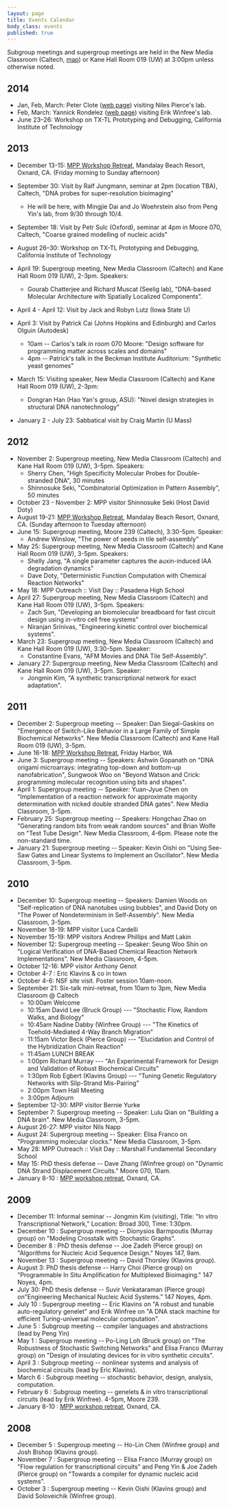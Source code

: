 ```yaml
---
layout: page
title: Events Calendar
body_class: events
published: true
---
```


Subgroup meetings and supergroup meetings are held in the New Media Classroom (Caltech, [map][2]) or Kane Hall Room 019 (UW) at 3:00pm unless otherwise noted.

##  2014

  * Jan, Feb, March: Peter Clote ([web page][3]) visiting Niles Pierce's lab.
  * Feb, March: Yannick Rondelez ([web page][4]) visiting Erik Winfree's lab.
  * June 23–26: Workshop on TX-TL Prototyping and Debugging, California Institute of Technology

##  2013

  * December 13-15: [MPP Workshop Retreat][5], Mandalay Beach Resort, Oxnard, CA. (Friday morning to Sunday afternoon)
  * September 30: Visit by Ralf Jungmann, seminar at 2pm (location TBA), Caltech, "DNA probes for super-resolution bioimaging"
    * He will be here, with Mingjie Dai and Jo Woehrstein also from Peng Yin's lab, from 9/30 through 10/4.
  * September 18: Visit by Petr Sulc (Oxford), seminar at 4pm in Moore 070, Caltech, "Coarse grained modelling of nucleic acids"

  * August 26–30: Workshop on TX-TL Prototyping and Debugging, California Institute of Technology
  * April 19: Supergroup meeting, New Media Classroom (Caltech) and Kane Hall Room 019 (UW), 2-3pm. Speakers:
    * Gourab Chatterjee and Richard Muscat (Seelig lab), "DNA-based Molecular Architecture with Spatially Localized Components".
  * April 4 - April 12: Visit by Jack and Robyn Lutz (Iowa State U)
  * April 3: Visit by Patrick Cai (Johns Hopkins and Edinburgh) and Carlos Olguin (Autodesk)
    * 10am -- Carlos's talk in room 070 Moore: "Design software for programming matter across scales and domains"
    * 4pm -- Patrick's talk in the Beckman Institute Auditorium: "Synthetic yeast genomes"
  * March 15: Visiting speaker, New Media Classroom (Caltech) and Kane Hall Room 019 (UW), 2-3pm:
    * Dongran Han (Hao Yan's group, ASU): "Novel design strategies in structural DNA nanotechnology"
  * January 2 - July 23: Sabbatical visit by Craig Martin (U Mass)

##  2012

  * November 2: Supergroup meeting, New Media Classroom (Caltech) and Kane Hall Room 019 (UW), 3-5pm. Speakers:
    * Sherry Chen, "High Specificity Molecular Probes for Double-stranded DNA", 30 minutes
    * Shinnosuke Seki, "Combinatorial Optimization in Pattern Assembly", 50 minutes
  * October 23 - November 2: MPP visitor Shinnosuke Seki (Host David Doty)
  * August 19-21: [MPP Workshop Retreat][6], Mandalay Beach Resort, Oxnard, CA. (Sunday afternoon to Tuesday afternoon)
  * June 15: Supergroup meeting, Moore 239 (Caltech), 3:30-5pm. Speaker:
    * Andrew Winslow, "The power of seeds in tile self-assembly"
  * May 25: Supergroup meeting, New Media Classroom (Caltech) and Kane Hall Room 019 (UW), 3-5pm. Speakers:
    * Shelly Jang, "A single parameter captures the auxin-induced IAA degradation dynamics"
    * Dave Doty, "Deterministic Function Computation with Chemical Reaction Networks"
  * May 18: MPP Outreach&nbsp;:: Visit Day&nbsp;:: Pasadena High School
  * April 27: Supergroup meeting, New Media Classroom (Caltech) and Kane Hall Room 019 (UW), 3-5pm. Speakers:
    * Zach Sun, "Developing an biomolecular breadboard for fast circuit design using in-vitro cell free systems"
    * Niranjan Srinivas, "Engineering kinetic control over biochemical systems".
  * March 23: Supergroup meeting, New Media Classroom (Caltech) and Kane Hall Room 019 (UW), 3:30-5pm. Speaker:
    * Constantine Evans, "AFM Movies and DNA Tile Self-Assembly".
  * January 27: Supergroup meeting, New Media Classroom (Caltech) and Kane Hall Room 019 (UW), 3-5pm. Speaker:
    * Jongmin Kim, "A synthetic transcriptional network for exact adaptation".

##  2011

  * December 2: Supergroup meeting -- Speaker: Dan Siegal-Gaskins on "Emergence of Switch-Like Behavior in a Large Family of Simple Biochemical Networks". New Media Classroom (Caltech) and Kane Hall Room 019 (UW), 3-5pm.
  * June 16-18: [MPP Workshop Retreat][7], Friday Harbor, WA
  * June 3: Supergroup meeting -- Speakers: Ashwin Gopanath on "DNA origami microarrays: integrating top-down and bottom-up nanofabrication", Sungwook Woo on "Beyond Watson and Crick: programming molecular recognition using bits and shapes".
  * April 1: Supergroup meeting -- Speaker: Yuan-Jyue Chen on "Implementation of a reaction network for approximate majority determination with nicked double stranded DNA gates". New Media Classroom, 3-5pm.
  * February 25: Supergroup meeting -- Speakers: Hongchao Zhao on "Generating random bits from weak random sources" and Brian Wolfe on "Test Tube Design". New Media Classroom, 4-6pm. Please note the non-standard time.
  * January 21: Supergroup meeting -- Speaker: Kevin Oishi on "Using See-Saw Gates and Linear Systems to Implement an Oscillator". New Media Classroom, 3-5pm.

##  2010

  * December 10: Supergroup meeting -- Speakers: Damien Woods on "Self-replication of DNA nanotubes using bubbles", and David Doty on "The Power of Nondeterminism in Self-Assembly". New Media Classroom, 3-5pm.
  * November 18-19: MPP visitor Luca Cardelli
  * November 15-19: MPP visitors Andrew Phillips and Matt Lakin
  * November 12: Supergroup meeting -- Speaker: Seung Woo Shin on "Logical Verification of DNA-Based Chemical Reaction Network Implementations". New Media Classroom, 4-5pm.
  * October 12-16: MPP visitor Anthony Genot
  * October 4-7&nbsp;: Eric Klavins &amp; co in town
  * October 4-6: NSF site visit. Poster session 10am-noon.
  * September 21: Six-talk mini-retreat, from 10am to 3pm, New Media Classroom @ Caltech
    * 10:00am Welcome
    * 10:15am David Lee (Bruck Group) --- "Stochastic Flow, Random Walks, and Biology"
    * 10:45am Nadine Dabby (Winfree Group) ---  "The Kinetics of Toehold-Mediated 4-Way Branch Migration"
    * 11:15am Victor Beck (Pierce Group) --- "Elucidation and Control of the Hybridization Chain Reaction"
    * 11:45am LUNCH BREAK
    * 1:00pm Richard Murray --- "An Experimental Framework for Design and Validation of Robust Biochemical Circuits"
    * 1:30pm Rob Egbert (Klavins Group) --- "Tuning Genetic Regulatory Networks with Slip-Strand Mis-Pairing"
    * 2:00pm Town Hall Meeting
    * 3:00pm Adjourn
  * September 12-30: MPP visitor Bernie Yurke
  * September 7: Supergroup meeting -- Speaker: Lulu Qian on "Building a DNA brain". New Media Classroom, 3-5pm.
  * August 26-27: MPP visitor Nils Napp
  * August 24: Supergroup meeting -- Speaker: Elisa Franco on "Programming molecular clocks." New Media Classroom, 3-5pm.
  * May 28: MPP Outreach&nbsp;:: Visit Day&nbsp;:: Marshall Fundamental Secondary School
  * May 15: PhD thesis defense -- Dave Zhang (Winfree group) on "Dynamic DNA Strand Displacement Circuits." Moore 070, 10am.
  * January 8-10&nbsp;: [MPP workshop retreat][8], Oxnard, CA.

##  2009

  * December 11: Informal seminar -- Jongmin Kim (visiting), Title: "In vitro Transcriptional Network," Location: Broad 300, Time: 1:30pm.
  * December 10&nbsp;: Supergroup meeting -- Dionysios Barmpoutis (Murray group) on "Modeling Crosstalk with Stochastic Graphs".
  * December 8&nbsp;: PhD thesis defense -- Joe Zadeh (Pierce group) on "Algorithms for Nucleic Acid Sequence Design." Noyes 147, 9am.
  * November 13&nbsp;: Supergroup meeting -- David Thorsley (Klavins group).
  * August 3: PhD thesis defense -- Harry Choi (Pierce group) on "Programmable In Situ Amplification for Multiplexed Bioimaging." 147 Noyes, 4pm.
  * July 30: PhD thesis defense -- Suvir Venkataraman (Pierce group) on"Engineering Mechanical Nucleic Acid Systems." 147 Noyes, 4pm.
  * July 10&nbsp;: Supergroup meeting -- Eric Klavins on "A robust and tunable auto-regulatory genelet" and Erik Winfree on "A DNA stack machine for efficient Turing-universal molecular computation".
  * June 5&nbsp;: Subgroup meeting -- compiler languages and abstractions (lead by Peng Yin)
  * May 1&nbsp;: Supergroup meeting -- Po-Ling Loh (Bruck group) on "The Robustness of Stochastic Switching Networks" and Elisa Franco (Murray group) on "Design of insulating devices for in vitro synthetic circuits".
  * April 3&nbsp;: Subgroup meeting -- nonlinear systems and analysis of biochemical circuits (lead by Eric Klavins).
  * March 6&nbsp;: Subgroup meeting -- stochastic behavior, design, analysis, computation.
  * February 6&nbsp;: Subgroup meeting -- genelets &amp; in vitro transcriptional circuits (lead by Erik Winfree). 4-5pm, Moore 239.
  * January 8-10&nbsp;: [MPP workshop retreat][9], Oxnard, CA.

##  2008

  * December 5&nbsp;: Supergroup meeting -- Ho-Lin Chen (Winfree group) and Josh Bishop (Klavins group).
  * November 7&nbsp;: Supergroup meeting -- Elisa Franco (Murray group) on "Flow regulation for transcriptional circuits" and Peng Yin &amp; Joe Zadeh (Pierce group) on "Towards a compiler for dynamic nucleic acid systems".
  * October 3&nbsp;: Supergroup meeting -- Kevin Oishi (Klavins group) and David Soloveichik (Winfree group).

   [1]: http://molecular-programming.org/MPPWiki/index.php/Main_Page (Main Page)
   [2]: http://addis.caltech.edu/teaching/EST199_F09/New%20Media%20Classroom%20Map.pdf
   [3]: http://bioinformatics.bc.edu/~clote/
   [4]: http://limmshp.iis.u-tokyo.ac.jp/member/researchers/yannick_rondelez_dr
   [5]: http://molecular-programming.org/MPPWiki/index.php/2013_MPP_Workshop_Retreat (2013 MPP Workshop Retreat)
   [6]: http://molecular-programming.org/MPPWiki/index.php/2012_MPP_Workshop_Retreat (2012 MPP Workshop Retreat)
   [7]: http://molecular-programming.org/MPPWiki/index.php/2011_MPP_Workshop_Retreat (2011 MPP Workshop Retreat)
   [8]: http://archive.molecular-programming.org/2010MPPWorkshopSchedule.pdf
   [9]: http://archive.molecular-programming.org/2009MPPWorkshopSchedule.pdf

